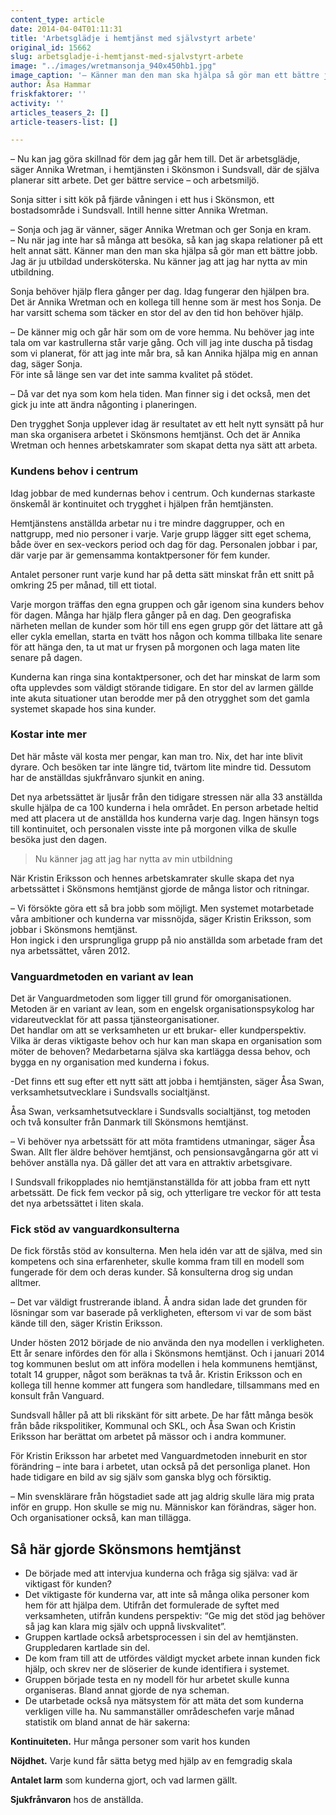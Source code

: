 ```yaml
---
content_type: article
date: 2014-04-04T01:11:31
title: 'Arbetsglädje i hemtjänst med självstyrt arbete'
original_id: 15662
slug: arbetsgladje-i-hemtjanst-med-sjalvstyrt-arbete
image: "../images/wretmansonja_940x450hb1.jpg"
image_caption: '– Känner man den man ska hjälpa så gör man ett bättre jobb, säger Annika Wretman, här tillsammans med Sonja.'
author: Åsa Hammar
friskfaktorer: ''
activity: ''
articles_teasers_2: []
article-teasers-list: []

---
```


– Nu kan jag göra skillnad för dem jag går hem till. Det är arbetsglädje, säger Annika Wretman, i hemtjänsten i Skönsmon i Sundsvall, där de själva planerar sitt arbete. Det ger bättre service – och arbetsmiljö.

Sonja sitter i sitt kök på fjärde våningen i ett hus i Skönsmon, ett bostadsområde i Sundsvall. Intill henne sitter Annika Wretman.

– Sonja och jag är vänner, säger Annika Wretman och ger Sonja en kram.  
– Nu när jag inte har så många att besöka, så kan jag skapa relationer på ett helt annat sätt. Känner man den man ska hjälpa så gör man ett bättre jobb. Jag är ju utbildad undersköterska. Nu känner jag att jag har nytta av min utbildning.

Sonja behöver hjälp flera gånger per dag. Idag fungerar den hjälpen bra.  
Det är Annika Wretman och en kollega till henne som är mest hos Sonja. De har varsitt schema som täcker en stor del av den tid hon behöver hjälp.

– De känner mig och går här som om de vore hemma. Nu behöver jag inte tala om var kastrullerna står varje gång. Och vill jag inte duscha på tisdag som vi planerat, för att jag inte mår bra, så kan Annika hjälpa mig en annan dag, säger Sonja.  
För inte så länge sen var det inte samma kvalitet på stödet.

– Då var det nya som kom hela tiden. Man finner sig i det också, men det gick ju inte att ändra någonting i planeringen.

Den trygghet Sonja upplever idag är resultatet av ett helt nytt synsätt på hur man ska organisera arbetet i Skönsmons hemtjänst. Och det är Annika Wretman och hennes arbetskamrater som skapat detta nya sätt att arbeta.

### Kundens behov i centrum

Idag jobbar de med kundernas behov i centrum. Och kundernas starkaste önskemål är kontinuitet och trygghet i hjälpen från hemtjänsten.

Hemtjänstens anställda arbetar nu i tre mindre daggrupper, och en nattgrupp, med nio personer i varje. Varje grupp lägger sitt eget schema, både över en sex-veckors period och dag för dag. Personalen jobbar i par, där varje par är gemensamma kontaktpersoner för fem kunder.

Antalet personer runt varje kund har på detta sätt minskat från ett snitt på omkring 25 per månad, till ett tiotal.

Varje morgon träffas den egna gruppen och går igenom sina kunders behov för dagen. Många har hjälp flera gånger på en dag. Den geografiska närheten mellan de kunder som hör till ens egen grupp gör det lättare att gå eller cykla emellan, starta en tvätt hos någon och komma tillbaka lite senare för att hänga den, ta ut mat ur frysen på morgonen och laga maten lite senare på dagen.

Kunderna kan ringa sina kontaktpersoner, och det har minskat de larm som ofta upplevdes som väldigt störande tidigare. En stor del av larmen gällde inte akuta situationer utan berodde mer på den otrygghet som det gamla systemet skapade hos sina kunder.

### Kostar inte mer

Det här måste väl kosta mer pengar, kan man tro. Nix, det har inte blivit dyrare. Och besöken tar inte längre tid, tvärtom lite mindre tid. Dessutom har de anställdas sjukfrånvaro sjunkit en aning.

Det nya arbetssättet är ljusår från den tidigare stressen när alla 33 anställda skulle hjälpa de ca 100 kunderna i hela området. En person arbetade heltid med att placera ut de anställda hos kunderna varje dag. Ingen hänsyn togs till kontinuitet, och personalen visste inte på morgonen vilka de skulle besöka just den dagen.

> Nu känner jag att jag har nytta av min utbildning

När Kristin Eriksson och hennes arbetskamrater skulle skapa det nya arbetssättet i Skönsmons hemtjänst gjorde de många listor och ritningar.

– Vi försökte göra ett så bra jobb som möjligt. Men systemet motarbetade våra ambitioner och kunderna var missnöjda, säger Kristin Eriksson, som jobbar i Skönsmons hemtjänst.  
Hon ingick i den ursprungliga grupp på nio anställda som arbetade fram det nya arbetssättet, våren 2012.

### Vanguardmetoden en variant av lean

Det är Vanguardmetoden som ligger till grund för omorganisationen. Metoden är en variant av lean, som en engelsk organisationspsykolog har vidareutvecklat för att passa tjänsteorganisationer.  
Det handlar om att se verksamheten ur ett brukar- eller kundperspektiv. Vilka är deras viktigaste behov och hur kan man skapa en organisation som möter de behoven? Medarbetarna själva ska kartlägga dessa behov, och bygga en ny organisation med kunderna i fokus.

\-Det finns ett sug efter ett nytt sätt att jobba i hemtjänsten, säger Åsa Swan, verksamhetsutvecklare i Sundsvalls socialtjänst.

Åsa Swan, verksamhetsutvecklare i Sundsvalls socialtjänst, tog metoden och två konsulter från Danmark till Skönsmons hemtjänst.

– Vi behöver nya arbetssätt för att möta framtidens utmaningar, säger Åsa Swan. Allt fler äldre behöver hemtjänst, och pensionsavgångarna gör att vi behöver anställa nya. Då gäller det att vara en attraktiv arbetsgivare.

I Sundsvall frikopplades nio hemtjänstanställda för att jobba fram ett nytt arbetssätt. De fick fem veckor på sig, och ytterligare tre veckor för att testa det nya arbetssättet i liten skala.

### Fick stöd av vanguardkonsulterna

De fick förstås stöd av konsulterna. Men hela idén var att de själva, med sin kompetens och sina erfarenheter, skulle komma fram till en modell som fungerade för dem och deras kunder. Så konsulterna drog sig undan alltmer.

– Det var väldigt frustrerande ibland. Å andra sidan lade det grunden för lösningar som var baserade på verkligheten, eftersom vi var de som bäst kände till den, säger Kristin Eriksson.

Under hösten 2012 började de nio använda den nya modellen i verkligheten. Ett år senare infördes den för alla i Skönsmons hemtjänst. Och i januari 2014 tog kommunen beslut om att införa modellen i hela kommunens hemtjänst, totalt 14 grupper, något som beräknas ta två år. Kristin Eriksson och en kollega till henne kommer att fungera som handledare, tillsammans med en konsult från Vanguard.

Sundsvall håller på att bli rikskänt för sitt arbete. De har fått många besök från både rikspolitiker, Kommunal och SKL, och Åsa Swan och Kristin Eriksson har berättat om arbetet på mässor och i andra kommuner.

För Kristin Eriksson har arbetet med Vanguardmetoden inneburit en stor förändring – inte bara i arbetet, utan också på det personliga planet. Hon hade tidigare en bild av sig själv som ganska blyg och försiktig.

– Min svensklärare från högstadiet sade att jag aldrig skulle lära mig prata inför en grupp. Hon skulle se mig nu. Människor kan förändras, säger hon.  
Och organisationer också, kan man tillägga.

Så här gjorde Skönsmons hemtjänst
---------------------------------

*   De började med att intervjua kunderna och fråga sig själva: vad är viktigast för kunden?
*   Det viktigaste för kunderna var, att inte så många olika personer kom hem för att hjälpa dem. Utifrån det formulerade de syftet med verksamheten, utifrån kundens perspektiv: “Ge mig det stöd jag behöver så jag kan klara mig själv och uppnå livskvalitet”.
*   Gruppen kartlade också arbetsprocessen i sin del av hemtjänsten. Gruppledaren kartlade sin del.
*   De kom fram till att de utfördes väldigt mycket arbete innan kunden fick hjälp, och skrev ner de slöserier de kunde identifiera i systemet.
*   Gruppen började testa en ny modell för hur arbetet skulle kunna organiseras. Bland annat gjorde de nya scheman.
*   De utarbetade också nya mätsystem för att mäta det som kunderna verkligen ville ha. Nu sammanställer områdeschefen varje månad statistik om bland annat de här sakerna:

**Kontinuiteten.** Hur många personer som varit hos kunden

**Nöjdhet.** Varje kund får sätta betyg med hjälp av en femgradig skala

**Antalet larm** som kunderna gjort, och vad larmen gällt.

**Sjukfrånvaron** hos de anställda.

